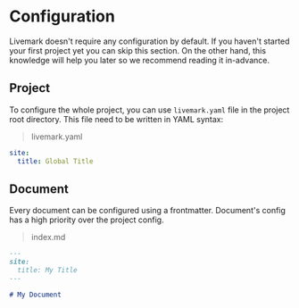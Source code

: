 # Configuration

Livemark doesn't require any configuration by default. If you haven't started your first project yet you can skip this section. On the other hand, this knowledge will help you later so we recommend reading it in-advance.

## Project

To configure the whole project, you can use `livemark.yaml` file in the project root directory. This file need to be written in YAML syntax:

> livemark.yaml

```yaml
site:
  title: Global Title
```

## Document

Every document can be configured using a frontmatter. Document's config has a high priority over the project config.

> index.md

```md
---
site:
  title: My Title
---

# My Document
```
